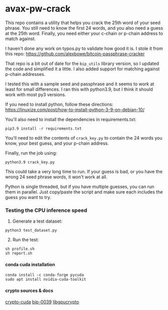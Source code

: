# avax-pw-crack

This repo contains a utility that helps you crack the 25th word of your seed phrase.
You still need to know the first 24 words, and you also need a guess at the 25th word.
Finally, you need either your c-chain or p-chain address to match against.

I haven't done any work on typos.py to validate how good it is. I stole it from this
repo: https://github.com/alexbowe/bitcoin-passphrase-cracker

That repo is a bit out of date for the `bip_utils` library version, so I updated the
code and simplified it a little. I also added support for matching against p-chain
addresses.

I tested this with a sample seed and passphrase and it seems to work at least for small
differences. I ran this with python3.9, but I think it should work with most py3 versions.

If you need to install python, follow these
directions: https://linuxize.com/post/how-to-install-python-3-9-on-debian-10/

You'll also need to install the dependencies in requirements.txt:

```commandline
pip3.9 install -r requirements.txt 
```

You'll need to edit the contents of `crack_key.py` to contain the 24 words you know,
your best guess, and your p-chain address.

Finally, run the job using:

```commandline
python3.9 crack_key.py
```

This could take a very long time to run. If your guess is bad, or you have the wrong
24 seed phrase words, it won't work at all.

Python is single threaded, but if you have multiple guesses, you can run them in parallel.
Just copy/paste the script and make sure each includes the guess you want to try.

### Testing the CPU inference speed
1. Generate a test dataset:
```
python3 test_dataset.py
```
2. Run the test:
```
sh profile.sh
sh report.sh
```
#### conda cuda installation
```
conda install -c conda-forge pycuda
sudo apt install nvidia-cuda-toolkit
```
#### crypto sources & docs
[crypto-cuda](https://github.com/peihongch/crypto-cuda/)
[bip-0039](https://github.com/bitcoin/bips/blob/master/bip-0039.mediawiki)
[libgpucrypto](https://shader.kaist.edu/sslshader/libgpucrypto/)